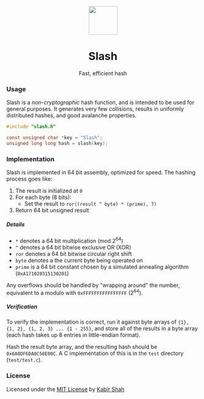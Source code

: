 <p align="center"><a href="https://github.com/kbrsh/slash" target="_blank"><img width="75" src="https://raw.githubusercontent.com/kbrsh/slash/master/img/logo.png"></a></p>

<h1 align="center">Slash</h1>

<p align="center">Fast, efficient hash</p>

### Usage

Slash is a _non-cryptographic_ hash function, and is intended to be used for general purposes. It generates very few collisions, results in uniformly distributed hashes, and good avalanche properties.

```c
#include "slash.h"

const unsigned char *key = "Slash";
unsigned long long hash = slash(key);
```

### Implementation

Slash is implemented in 64 bit assembly, optimized for speed. The hashing process goes like:

1. The result is initialized at `0`
2. For each byte (8 bits):
   * Set the result to `ror((result ^ byte) * (prime), 7)`
3. Return 64 bit unsigned result

##### Details

* `*` denotes a 64 bit multiplication (mod 2<sup>64</sup>)
* `^` denotes a 64 bit bitwise exclusive OR (XOR)
* `ror` denotes a 64 bit bitwise circular right shift
* `byte` denotes a the current byte being operated on
* `prime` is a 64 bit constant chosen by a simulated annealing algorithm (`0xA171020315130201`)

Any overflows should be handled by "wrapping around" the number, equivalent to a modulo with `0xFFFFFFFFFFFFFFFF` (2<sup>64</sup>).

##### Verification

To verify the implementation is correct, run it against byte arrays of `{1}, {1, 2}, {1, 2, 3} ... {1 - 255}`, and store all of the results in a byte array (each hash takes up 8 entries in little-endian format).

Hash the result byte array, and the resulting hash should be `0x6A0DF6DA0C58E00C`. A C implementation of this is in the `test` directory (`test/test.c`).

### License

Licensed under the [MIT License](https://kbrsh.github.io/license) by [Kabir Shah](https://kabir.ml)
